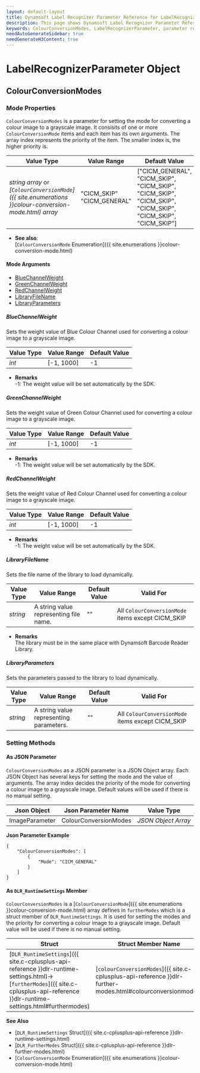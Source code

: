 ```yaml
---
layout: default-layout
title: Dynamsoft Label Recognizer Parameter Reference for LabelRecognizerParameter Object - ColourConversionModes
description: This page shows Dynamsoft Label Recognizer Parameter Reference for LabelRecognizerParameter Object - ColourConversionModes.
keywords: ColourConversionModes, LabelRecognizerParameter, parameter reference, parameter
needAutoGenerateSidebar: true
needGenerateH3Content: true
---
```



# LabelRecognizerParameter Object

## ColourConversionModes

### Mode Properties
`ColourConversionModes` is a parameter for setting the mode for converting a colour image to a grayscale image. It consisits of one or more `ColourConversionMode` items and each item has its own arguments. The array index represents the priority of the item. The smaller index is, the higher priority is.

| Value Type | Value Range | Default Value |
| ---------- | ----------- | ------------- |
| *string array* or *[`ColourConversionMode`]({{ site.enumerations }}colour-conversion-mode.html) array* | "CICM_SKIP"<br>"CICM_GENERAL" | ["CICM_GENERAL", "CICM_SKIP", "CICM_SKIP", "CICM_SKIP", "CICM_SKIP", "CICM_SKIP", "CICM_SKIP", "CICM_SKIP"] |

- **See also**:   
    [`ColourConversionMode` Enumeration]({{ site.enumerations }}colour-conversion-mode.html)
    
#### Mode Arguments
- [BlueChannelWeight](#bluechannelweight)
- [GreenChannelWeight](#greenchannelweight)
- [RedChannelWeight](#redchannelweight)
- [LibraryFileName](#libraryfilename)
- [LibraryParameters](#libraryparameters)
 
##### BlueChannelWeight 
Sets the weight value of Blue Colour Channel used for converting a colour image to a grayscale image.

| Value Type | Value Range | Default Value | 
| ---------- | ----------- | ------------- |
| *int* | [-1, 1000] | -1 |         

- **Remarks**     
  -1: The weight value will be set automatically by the SDK. 
  

##### GreenChannelWeight 
Sets the weight value of Green Colour Channel used for converting a colour image to a grayscale image.

| Value Type | Value Range | Default Value | 
| ---------- | ----------- | ------------- |
| *int* | [-1, 1000] | -1 |         

- **Remarks**     
  -1: The weight value will be set automatically by the SDK. 


##### RedChannelWeight 
Sets the weight value of Red Colour Channel used for converting a colour image to a grayscale image.

| Value Type | Value Range | Default Value | 
| ---------- | ----------- | ------------- |
| *int* | [-1, 1000] | -1 |         

- **Remarks**     
  -1: The weight value will be set automatically by the SDK. 


##### LibraryFileName 
Sets the file name of the library to load dynamically.

| Value Type | Value Range | Default Value | Valid For | 
| ---------- | ----------- | ------------- | ----------- |
| *string* | A string value representing file name. | "" | All `ColourConversionMode` items except CICM_SKIP |         


- **Remarks**     
  The library must be in the same place with Dynamsoft Barcode Reader Library.


##### LibraryParameters 
Sets the parameters passed to the library to load dynamically.

| Value Type | Value Range | Default Value | Valid For | 
| ---------- | ----------- | ------------- | ----------- |
| *string* | A string value representing parameters. | "" | All `ColourConversionMode` items except CICM_SKIP |         


### Setting Methods

#### As JSON Parameter
`ColourConversionModes` as a JSON parameter is a JSON Object array. Each JSON Object has several keys for setting the mode and the value of arguments. The array index decides the priority of the mode for converting a colour image to a grayscale image. Default values will be used if there is no manual setting.


| Json Object |	Json Parameter Name | Value Type |
| ----------- | ------------------- | ---------- |
| ImageParameter | ColourConversionModes | *JSON Object Array* | 

**Json Parameter Example**   
```
{
    "ColourConversionModes": [
        {
            "Mode": "CICM_GENERAL"
        }
    ]
}
```



#### As `DLR_RuntimeSettings` Member
`ColourConversionModes` is a [`ColourConversionMode`]({{ site.enumerations }}colour-conversion-mode.html) array defines in `furtherModes` which is a struct member of `DLR_RuntimeSettings`. It is used for setting the modes and the priority for converting a colour image to a grayscale image. Default value will be used if there is no manual setting.

| Struct |	Struct Member Name | Value Type |
| ------ | ------------------ | ---------- |
| [`DLR_RuntimeSettings`]({{ site.c-cplusplus-api-reference }}dlr-runtime-settings.html)->[`furtherModes`]({{ site.c-cplusplus-api-reference }}dlr-runtime-settings.html#furthermodes) | [`colourConversionModes`]({{ site.c-cplusplus-api-reference }}dlr-further-modes.html#colourconversionmodes) | [`ColourConversionMode`]({{ site.enumerations }}colour-conversion-mode.html)[8] |


**See Also**    
- [`DLR_RuntimeSettings` Struct]({{ site.c-cplusplus-api-reference }}dlr-runtime-settings.html)
- [`DLR_FurtherModes` Struct]({{ site.c-cplusplus-api-reference }}dlr-further-modes.html)
- [`ColourConversionMode` Enumeration]({{ site.enumerations }}colour-conversion-mode.html)

